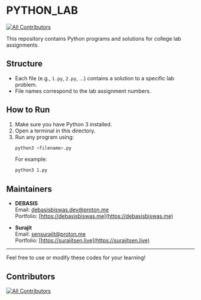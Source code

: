 # PYTHON_LAB
<!-- ALL-CONTRIBUTORS-BADGE:START - Do not remove or modify this section -->
[![All Contributors](https://img.shields.io/badge/all_contributors-0-orange.svg?style=flat-square)](#contributors-)
<!-- ALL-CONTRIBUTORS-BADGE:END -->

This repository contains Python programs and solutions for college lab assignments.

## Structure
- Each file (e.g., `1.py`, `2.py`, ...) contains a solution to a specific lab problem.
- File names correspond to the lab assignment numbers.

## How to Run
1. Make sure you have Python 3 installed.
2. Open a terminal in this directory.
3. Run any program using:
   ```bash
   python3 <filename>.py
   ```
   For example:
   ```bash
   python3 1.py
   ```

## Maintainers

- **DEBASIS**  
  Email: [debasisbiswas.dev@proton.me](mailto:debasisbiswas.dev@proton.me)  
  Portfolio: [https://debasisbiswas.me](https://debasisbiswas.me)  

- **Surajit**  
  Email: [sensurajit@proton.me](mailto:sensurajit@proton.me)  
  Portfolio: [https://surajitsen.live](https://surajitsen.live)
---
Feel free to use or modify these codes for your learning!

## Contributors

<!-- ALL-CONTRIBUTORS-LIST:START - Do not remove or modify this section -->
<!-- ALL-CONTRIBUTORS-LIST:START - Do not remove or modify this section -->
<!-- prettier-ignore-start -->
<!-- markdownlint-disable -->
<!-- markdownlint-restore -->
<!-- prettier-ignore-end -->
<!-- ALL-CONTRIBUTORS-LIST:END -->
<!-- prettier-ignore-start -->
<!-- markdownlint-disable -->

<!-- markdownlint-restore -->
<!-- prettier-ignore-end -->

<!-- ALL-CONTRIBUTORS-LIST:END -->


[![All Contributors](https://img.shields.io/github/all-contributors/projectOwner/projectName?color=ee8449&style=flat-square)](#contributors)

